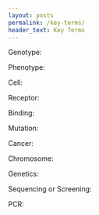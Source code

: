 ```yaml
---
layout: posts
permalink: /key-terms/
header_text: Key Terms
---
```


Genotype: 

Phenotype: 

Cell: 

Receptor:

Binding:

Mutation: 

Cancer: 

Chromosome: 

Genetics: 

Sequencing or Screening: 

PCR: 
